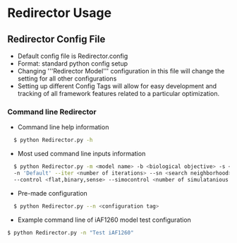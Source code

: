 
# Redirector Usage

## Redirector Config File
* Default config file is Redirector.config
* Format: standard python config setup
* Changing '''Redirector Model''' configuration in this file will change the setting for all other configurations
* Setting up different Config Tags will allow for easy development and tracking of all framework features related to a particular optimization.

### Command line Redirector
* Command line help information
```bash
  $ python Redirector.py -h
```

* Most used command line inputs information
``` bash
  $ python Redirector.py -m <model name> -b <biological objective> -s <production objective> -c <model config file>\ 
  -n 'Default' --iter <number of iterations> --sn <search neighborhood> --section <subsection of loaded model to use>\  
  --control <flat,binary,sense> --simocontrol <number of simulatanious metabolic alterations to a target>  --report
```

* Pre-made configuration 
``` bash
  $ python Redirector.py --n <configuration tag>
```

* Example command line of iAF1260 model test configuration
``` bash
$ python Redirector.py -n "Test iAF1260"
```
